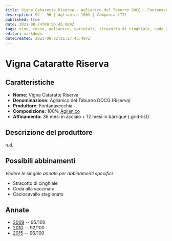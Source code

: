 ```yaml
---
title: Vigna Cataratte Riserva - Aglianico del Taburno DOCG - Fontanavecchia
description: 92 - 96 | Aglianico 100% | Campania (IT)
published: true
date: 2021-08-24T09:56:45.080Z
tags: vino, rosso, aglianico, varietale, stracotto di cinghiale, coda alla vaccinara, caciocavallo stagionato
editor: markdown
dateCreated: 2021-08-22T21:27:45.497Z
---
```


# Vigna Cataratte Riserva

## Caratteristiche
- **Nome:** Vigna Cataratte Riserva
- **Denominazione:** Aglianico del Taburno DOCG (Riserva)
- **Produttore:** Fontanavecchia
- **Composizione:** 100% [Aglianico](/vitigni/bacca-nera/aglianico)
- **Affinamento:** 36 mesi in acciaio + 12 mesi in barrique
{.grid-list}

## Descrizione del produttore

n.d.

## Possibili abbinamenti
*Vedere le singole annate per abbinamenti specifici*

- Stracotto di cinghiale
- Coda alla vaccinara
- Caciocavallo stagionato

## Annate
- [2009](/vini/Italia/Campania/Fontanavecchia/Vigna-Cataratte-Riserva/2009) -- 95/100
- [2010](/vini/Italia/Campania/Fontanavecchia/Vigna-Cataratte-Riserva/2010) -- 92/100
- [2015](vini/Italia/Campania/Fontanavecchia/Vigna-Cataratte-Riserva/2015) -- 96/100 